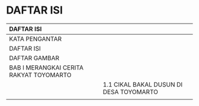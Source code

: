 # DAFTAR ISI

| DAFTAR ISI |  |
| :--- | :--- |
| KATA PENGANTAR |  |
| DAFTAR ISI |  |
| DAFTAR GAMBAR |  |
| BAB I MERANGKAI CERITA RAKYAT TOYOMARTO |  |
|  | 1.1 CIKAL BAKAL DUSUN DI DESA TOYOMARTO |
|  |  |





